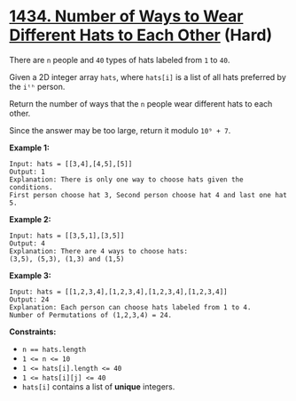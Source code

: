 # [1434. Number of Ways to Wear Different Hats to Each Other][link] (Hard)

[link]: https://leetcode.com/problems/number-of-ways-to-wear-different-hats-to-each-other/

There are `n` people and `40` types of hats labeled from `1` to `40`.

Given a 2D integer array `hats`, where `hats[i]` is a list of all hats preferred by the `iᵗʰ`
person.

Return the number of ways that the `n` people wear different hats to each other.

Since the answer may be too large, return it modulo `10⁹ + 7`.

**Example 1:**

```
Input: hats = [[3,4],[4,5],[5]]
Output: 1
Explanation: There is only one way to choose hats given the conditions.
First person choose hat 3, Second person choose hat 4 and last one hat 5.
```

**Example 2:**

```
Input: hats = [[3,5,1],[3,5]]
Output: 4
Explanation: There are 4 ways to choose hats:
(3,5), (5,3), (1,3) and (1,5)
```

**Example 3:**

```
Input: hats = [[1,2,3,4],[1,2,3,4],[1,2,3,4],[1,2,3,4]]
Output: 24
Explanation: Each person can choose hats labeled from 1 to 4.
Number of Permutations of (1,2,3,4) = 24.
```

**Constraints:**

- `n == hats.length`
- `1 <= n <= 10`
- `1 <= hats[i].length <= 40`
- `1 <= hats[i][j] <= 40`
- `hats[i]` contains a list of **unique** integers.
